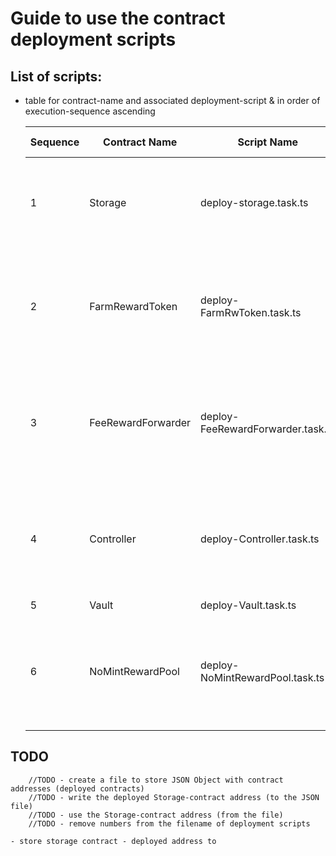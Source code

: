 # Guide to use the contract deployment scripts

## List of scripts:

- table for contract-name and associated deployment-script & in order of execution-sequence ascending

  |Sequence | Contract Name | Script Name | Constructor Arguments | Description |
  |---|---|---|---|---|
  |1 | Storage | deploy-storage.task.ts | - | Storage contract -> Copy the deployed contract address to .env |
  |2| FarmRewardToken | deploy-FarmRwToken.task.ts| Storage | For constructor Argument, refer to the deplyed Storage-Contract address from .env |
  |3| FeeRewardForwarder | deploy-FeeRewardForwarder.task.ts | Storage | For constructor Argument, refer to the deplyed Storage-Contract address from .env |
  |4| Controller | deploy-Controller.task.ts | Storage | For constructor Argument, refer to the deplyed Storage-Contract address from .env |
  |5| Vault | deploy-Vault.task.ts | Controller | Storage | For constructor Argument, refer to the deplyed Storage-Contract address from .env |
  |6| NoMintRewardPool | deploy-NoMintRewardPool.task.ts | Storage | For constructor Argument, refer to the deplyed Storage-Contract address from .env |


## TODO

```
    //TODO - create a file to store JSON Object with contract addresses (deployed contracts)
    //TODO - write the deployed Storage-contract address (to the JSON file)
    //TODO - use the Storage-contract address (from the file)
    //TODO - remove numbers from the filename of deployment scripts

- store storage contract - deployed address to 
```